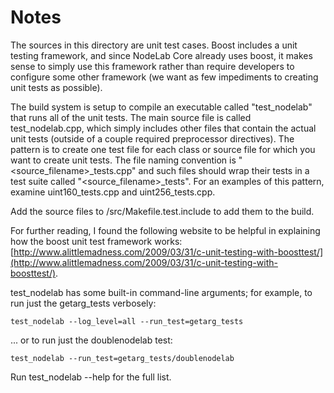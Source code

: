 # Notes
The sources in this directory are unit test cases.  Boost includes a
unit testing framework, and since NodeLab Core already uses boost, it makes
sense to simply use this framework rather than require developers to
configure some other framework (we want as few impediments to creating
unit tests as possible).

The build system is setup to compile an executable called "test_nodelab"
that runs all of the unit tests.  The main source file is called
test_nodelab.cpp, which simply includes other files that contain the
actual unit tests (outside of a couple required preprocessor
directives).  The pattern is to create one test file for each class or
source file for which you want to create unit tests.  The file naming
convention is "<source_filename>_tests.cpp" and such files should wrap
their tests in a test suite called "<source_filename>_tests".  For an
examples of this pattern, examine uint160_tests.cpp and
uint256_tests.cpp.

Add the source files to /src/Makefile.test.include to add them to the build.

For further reading, I found the following website to be helpful in
explaining how the boost unit test framework works:
[http://www.alittlemadness.com/2009/03/31/c-unit-testing-with-boosttest/](http://www.alittlemadness.com/2009/03/31/c-unit-testing-with-boosttest/).

test_nodelab has some built-in command-line arguments; for
example, to run just the getarg_tests verbosely:

    test_nodelab --log_level=all --run_test=getarg_tests

... or to run just the doublenodelab test:

    test_nodelab --run_test=getarg_tests/doublenodelab

Run  test_nodelab --help   for the full list.

